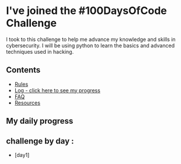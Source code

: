 # I've joined the #100DaysOfCode Challenge
I took to this challenge to help me advance my knowledge and skills in cybersecurity. I will be using python to learn the basics and advanced techniques used in hacking.

## Contents

* [Rules](rules.md)
* [Log - click here to see my progress](log.md)
* [FAQ](FAQ.md)
* [Resources](resources.md)



## My daily progress
## challenge by day :

* [day1]

